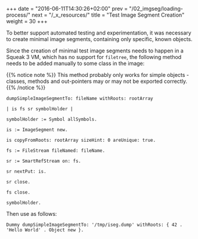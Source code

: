+++
date = "2016-06-11T14:30:26+02:00"
prev = "/02_imgseg/loading-process/"
next = "/_x_resources/"
title = "Test Image Segment Creation"
weight = 30
+++

To better support automated testing and experimentation, it was necessary to create minimal image segments, containing only specific, known objects.

Since the creation of minimal test image segments needs to happen in a Squeak 3 VM, which has no support for `filetree`, the following method needs to be added manually to some class in the image:

{{% notice note %}}
This method probably only works for simple objects - classes, methods and out-pointers may or may not be exported correctly.
{{% /notice %}}

```squeak
dumpSimpleImageSegmentTo: fileName withRoots: rootArray

| is fs sr symbolHolder |

symbolHolder := Symbol allSymbols.

is := ImageSegment new.

is copyFromRoots: rootArray sizeHint: 0 areUnique: true.

fs := FileStream fileNamed: fileName.

sr := SmartRefStream on: fs.

sr nextPut: is.

sr close.

fs close.

symbolHolder.
```

Then use as follows:

```squeak
Dummy dumpSimpleImageSegmentTo: '/tmp/iseg.dump' withRoots: { 42 . 'Hello World' . Object new }.
```
